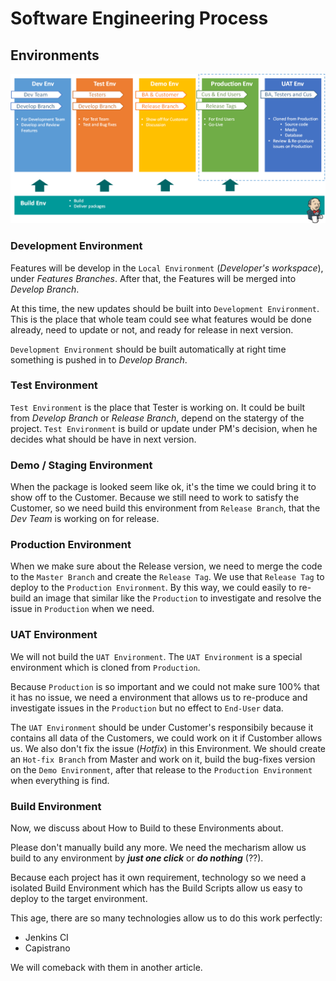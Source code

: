 # Software Engineering Process

## Environments

![alt text]( ./se-imgs/target-environments.png "Target Environments")

### Development Environment

Features will be develop in the `Local Environment` (_Developer's workspace_), under _Features Branches_.
After that, the Features will be merged into _Develop Branch_.

At this time, the new updates should be built into `Development Environment`. This is the place that whole team could see what features would be done already, need to update or not, and ready for release in next version.

`Development Environment` should be built automatically at right time something is pushed in to _Develop Branch_.

### Test Environment

`Test Environment` is the place that Tester is working on. It could be built from _Develop Branch_ or _Release Branch_, depend on the statergy of the project.
`Test Environment` is build or update under PM's decision, when he decides what should be have in next version.

### Demo / Staging Environment

When the package is looked seem like ok, it's the time we could bring it to show off to the Customer.
Because we still need to work to satisfy the Customer, so we need build this environment from `Release Branch`, that the _Dev Team_ is working on for release.

### Production Environment

When we make sure about the Release version, we need to merge the code to the `Master Branch` and create the `Release Tag`.
We use that `Release Tag` to deploy to the `Production Environment`. By this way, we could easily to re-build an image that similar like the `Production` to investigate and resolve the issue in `Production` when we need.

### UAT Environment

We will not build the `UAT Environment`.
The `UAT Environment` is a special environment which is cloned from `Production`.

Because `Production` is so important and we could not make sure 100% that it has no issue, we need a environment that allows us to re-produce and investigate issues in the `Production` but no effect to `End-User` data.

The `UAT Environment` should be under Customer's responsibily because it contains all data of the Customers, we could work on it if Customber allows us.
We also don't fix the issue (_Hotfix_) in this Environment. We should create an `Hot-fix Branch` from Master and work on it, build the bug-fixes version on the `Demo Environment`, after that release to the `Production Environment` when everything is find.

### Build Environment

Now, we discuss about How to Build to these Environments about.

Please don't manually build any more. We need the mecharism allow us build to any environment by **_just one click_** or **_do nothing_** (??).

Because each project has it own requirement, technology so we need a isolated Build Environment which has the Build Scripts allow us easy to deploy to the target environment.

This age, there are so many technologies allow us to do this work perfectly:

- Jenkins CI
- Capistrano

We will comeback with them in another article. 

